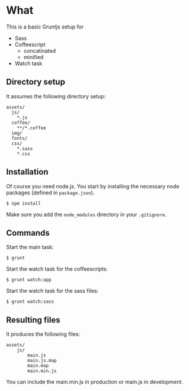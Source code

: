 # What

This is a basic Gruntjs setup for

- Sass
- Coffeescript
	- concatinated
	- minified
- Watch task

## Directory setup

It assumes the following directory setup:

```
assets/
  js/
    *.js
  coffee/
    **/*.coffee
  img/
  fonts/
  css/
    *.sass
    *.css
```

## Installation

Of course you need node.js.
You start by installing the necessary node packages (defined in `package.json`).

`$ npm install`

Make sure you add the `node_modules` directory in your `.gitignore`.

## Commands

Start the main task:

`$ grunt`

Start the watch task for the coffeescripts:

`$ grunt watch:app`

Start the watch task for the sass files:

`$ grunt watch:sass`

## Resulting files

It produces the following files:

```
assets/
	js/
		main.js
		main.js.map
		main.map
		main.min.js
```

You can include the main.min.js in production or main.js in development.